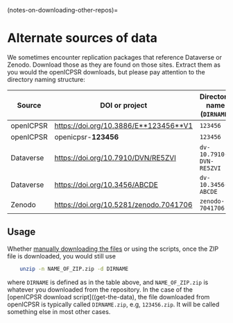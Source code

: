(notes-on-downloading-other-repos)=
# Alternate sources of data

We sometimes encounter replication packages that reference Dataverse or Zenodo. Download those as they are found on those sites. Extract them as you would the openICPSR downloads, but please pay attention to the directory naming structure:

| Source | DOI or project | Directory name (`DIRNAME`) |
|--------|----------------|------------------|
| openICPSR | https://doi.org/10.3886/E**123456**V1 | `123456` |
| openICPSR | openicpsr-**123456**  | `123456` |
|Dataverse  | https://doi.org/10.7910/DVN/RE5ZVI |  `dv-10.7910-DVN-RE5ZVI`| 
|Dataverse  | https://doi.org/10.3456/ABCDE |  `dv-10.3456-ABCDE`| 
|Zenodo     | https://doi.org/10.5281/zenodo.7041706|  `zenodo-7041706`|

## Usage

Whether [manually downloading the files](using-pre-pub-openicpsr) or using the scripts, once the ZIP file is downloaded, you would still use

```bash
    unzip -n NAME_OF_ZIP.zip -d DIRNAME
```

where `DIRNAME` is defined as in the table above, and `NAME_OF_ZIP.zip` is whatever you downloaded from the repository. In the case of the [openICPSR download script]((get-the-data), the file downloaded from openICPSR is typically called `DIRNAME.zip`, e.g, `123456.zip`. It will be called something else in most other cases.
